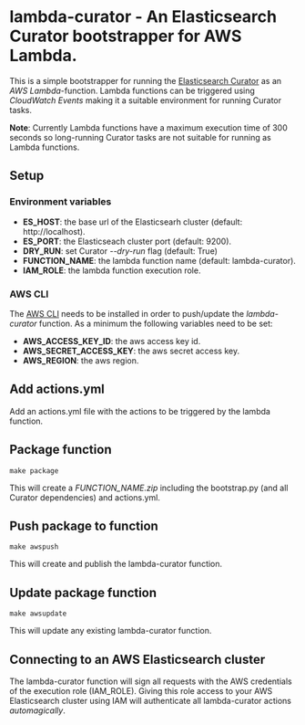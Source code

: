 # lambda-curator - An Elasticsearch Curator bootstrapper for AWS Lambda.

This is a simple bootstrapper for running the [Elasticsearch Curator](https://github.com/elastic/curator) as an _AWS Lambda_-function. Lambda functions can be triggered using _CloudWatch Events_ making it a suitable environment for running Curator tasks. 

__Note__: Currently Lambda functions have a maximum execution time of 300 seconds so long-running Curator tasks are not suitable for running as Lambda functions.

## Setup
### Environment variables
- __ES_HOST__: the base url of the Elasticsearh cluster (default: http://localhost).
- __ES_PORT__: the Elasticseach cluster port (default: 9200).
- __DRY_RUN__: set Curator _--dry-run_ flag (default: True)
- __FUNCTION_NAME__: the lambda function name (default: lambda-curator).
- __IAM_ROLE__: the lambda function execution role.

### AWS CLI
The [AWS CLI](https://aws.amazon.com/cli/) needs to be installed in order to push/update the _lambda-curator_ function. As a minimum the following variables need to be set:
- __AWS_ACCESS_KEY_ID__: the aws access key id.
- __AWS_SECRET_ACCESS_KEY__: the aws secret access key.
- __AWS_REGION__: the aws region.


## Add actions.yml
Add an actions.yml file with the actions to be triggered by the lambda function.

## Package function
```
make package
```
This will create a _FUNCTION_NAME.zip_ including the bootstrap.py (and all Curator dependencies) and actions.yml.

## Push package to function
```
make awspush
```
This will create and publish the lambda-curator function.

## Update package function
```
make awsupdate
```
This will update any existing lambda-curator function.

## Connecting to an AWS Elasticsearch cluster
The lambda-curator function will sign all requests with the AWS credentials of the execution role (IAM_ROLE). Giving this role access to your AWS Elasticsearch cluster using IAM will authenticate all lambda-curator actions _automagically_.